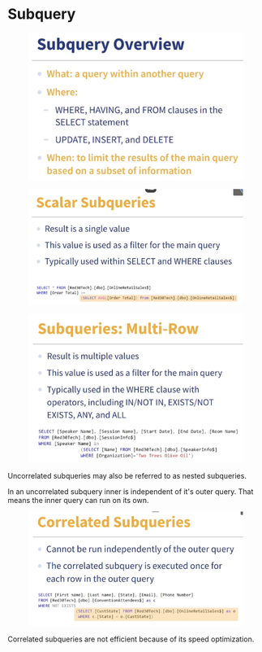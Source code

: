 # Subquery

<figure><img src="../.gitbook/assets/image (20).png" alt=""><figcaption></figcaption></figure>

<figure><img src="../.gitbook/assets/image (21).png" alt=""><figcaption></figcaption></figure>

<figure><img src="../.gitbook/assets/image (22).png" alt=""><figcaption></figcaption></figure>

Uncorrelated subqueries may also be referred to as nested subqueries.&#x20;

In an uncorrelated subquery inner is independent of it's outer query. That means the inner query can run on its own.

<figure><img src="../.gitbook/assets/image (23).png" alt=""><figcaption></figcaption></figure>

Correlated subqueries are not efficient because of its speed optimization.&#x20;
